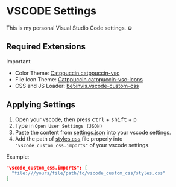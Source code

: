 # VSCODE Settings

This is my personal Visual Studio Code settings. ⚙️

## Required Extensions

> [!IMPORTANT]
>
> - Color Theme: <a href="https://marketplace.visualstudio.com/items?itemName=Catppuccin.catppuccin-vsc">Catppuccin.catppuccin-vsc</a>
> - File Icon Theme: <a href="https://marketplace.visualstudio.com/items?itemName=Catppuccin.catppuccin-vsc-icons">Catppuccin.catppuccin-vsc-icons</a>
> - CSS and JS Loader: <a href="https://marketplace.visualstudio.com/items?itemName=be5invis.vscode-custom-css">be5invis.vscode-custom-css</a>

## Applying Settings

1. Open your vscode, then press <kbd>ctrl</kbd> + <kbd>shift</kbd> + <kbd>p</kbd>
2. Type in `Open User Settings (JSON)`
3. Paste the content from <a href="settings.json">settings.json</a> into your vscode settings.
4. Add the path of <a href="vscode_custom_css/styles.css">styles.css</a> file properly into `"vscode_custom_css.imports"` of your vscode settings.

Example:

```json
"vscode_custom_css.imports": [
  "file:///yours/file/path/to/vscode_custom_css/styles.css"
]
```
